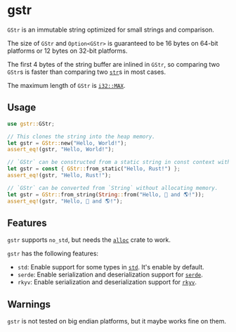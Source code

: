 # gstr

`GStr` is an immutable string optimized for small strings and comparison.

The size of `GStr` and `Option<GStr>` is guaranteed to be 16 bytes on 64-bit platforms or 12 bytes on 32-bit platforms.

The first 4 bytes of the string buffer are inlined in `GStr`, so comparing two `GStr`s is faster than comparing two [`str`](https://doc.rust-lang.org/core/primitive.str.html)s in most cases.

The maximum length of `GStr` is [`i32::MAX`](https://doc.rust-lang.org/core/primitive.i32.html#associatedconstant.MAX).

## Usage

```rust
use gstr::GStr;

// This clones the string into the heap memory.
let gstr = GStr::new("Hello, World!");
assert_eq!(gstr, "Hello, World!");

// `GStr` can be constructed from a static string in const context without allocating memory.
let gstr = const { GStr::from_static("Hello, Rust!") };
assert_eq!(gstr, "Hello, Rust!");

// `GStr` can be converted from `String` without allocating memory.
let gstr = GStr::from_string(String::from("Hello, 🦀 and 🌎!"));
assert_eq!(gstr, "Hello, 🦀 and 🌎!");
```

## Features

`gstr` supports `no_std`, but needs the [`alloc`](https://doc.rust-lang.org/alloc/index.html) crate to work.

`gstr` has the following features:

- `std`: Enable support for some types in [`std`](https://doc.rust-lang.org/std/index.html). It's enable by default.
- `serde`: Enable serialization and deserialization support for [`serde`](https://crates.io/crates/serde).
- `rkyv`: Enable serialization and deserialization support for [`rkyv`](https://crates.io/crates/rkyv).

## Warnings

`gstr` is not tested on big endian platforms, but it maybe works fine on them.
